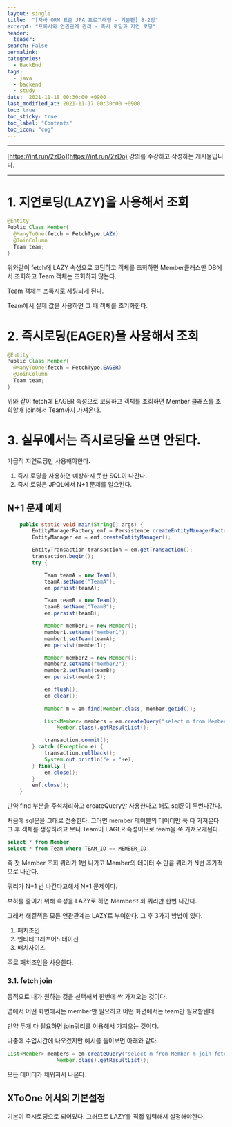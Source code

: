 ```yaml
---
layout: single
title:  "[자바 ORM 표준 JPA 프로그래밍 - 기본편] 8-2강"
excerpt: "프록시와 연관관계 관리 - 즉시 로딩과 지연 로딩"
header:
  teaser: 
search: False
permalink:
categories: 
  - BackEnd
tags:
  - java
  - backend
  - study
date:  2021-11-18 00:30:00 +0900
last_modified_at: 2021-11-17 00:30:00 +0900
toc: true
toc_sticky: true
toc_label: "Contents"
toc_icon: "cog"
---
```

---

[https://inf.run/2zDo](https://inf.run/2zDo) 강의를 수강하고 작성하는 게시물입니다.

---

# 1. 지연로딩(LAZY)을 사용해서 조회

```java
@Entity
Public Class Member{
  @ManyToOne(fetch = FetchType.LAZY)
  @JoinColumn
  Team team;
}
```

위와같이 fetch에 LAZY 속성으로 코딩하고 객체를 조회하면 Member클래스만 DB에서 조회하고 Team 객체는 조회하지 않는다.

Team 객체는 프록시로 세팅되게 된다.

Team에서 실제 값을 사용하면 그 때 객체를 초기화한다.

# 2. 즉시로딩(EAGER)을 사용해서 조회

```java
@Entity
Public Class Member{
  @ManyToOne(fetch = FetchType.EAGER)
  @JoinColumn
  Team team;
}
```

위와 같이 fetch에 EAGER 속성으로 코딩하고 객체를 조회하면 Member 클래스를 조회할때 join해서 Team까지 가져온다.

# 3. 실무에서는 즉시로딩을 쓰면 안된다.

가급적 지연로딩만 사용해야한다.

1. 즉시 로딩을 사용하면 예상하지 못한 SQL이 나간다.
2. 즉시 로딩은 JPQL에서 N+1 문제를 일으킨다.
   
## N+1 문제 예제

```java
    public static void main(String[] args) {
        EntityManagerFactory emf = Persistence.createEntityManagerFactory("hello");
        EntityManager em = emf.createEntityManager();

        EntityTransaction transaction = em.getTransaction();
        transaction.begin();
        try {

            Team teamA = new Team();
            teamA.setName("TeamA");
            em.persist(teamA);

            Team teamB = new Team();
            teamB.setName("TeamB");
            em.persist(teamB);

            Member member1 = new Member();
            member1.setName("member1");
            member1.setTeam(teamA);
            em.persist(member1);

            Member member2 = new Member();
            member2.setName("member2");
            member2.setTeam(teamB);
            em.persist(member2);

            em.flush();
            em.clear();
            
            Member m = em.find(Member.class, member.getId());

            List<Member> members = em.createQuery("select m from Member m",
                Member.class).getResultList();

            transaction.commit();
        } catch (Exception e) {
            transaction.rollback();
            System.out.println("e = "+e);
        } finally {
            em.close();
        }
        emf.close();
    }
```

만약 find 부분을 주석처리하고 createQuery만 사용한다고 해도 sql문이 두번나간다.

처음에 sql문을 그대로 전송한다. 그러면 member 테이블의 데이터만 쭉 다 가져온다. 그 후 객체를 생성하려고 보니 Team이 EAGER 속성이므로 team을 쭉 가져오게된다. 

```SQL
select * from Member
select * from Team where TEAM_ID == MEMBER_ID
```

즉 첫 Member 조회 쿼리가 1번 나가고
Member의 데이터 수 만큼 쿼리가 N번 추가적으로 나간다.

쿼리가 N+1 번 나간다고해서 N+1 문제이다.

부하를 줄이기 위해 속성을 LAZY로 하면 Member조회 쿼리만 한번 나간다.

그래서 해결책은 모든 연관관계는 LAZY로 부여한다. 그 후 3가지 방법이 있다.

1. 패치조인
2. 엔티티그래프어노테이션
3. 배치사이즈

주로 패치조인을 사용한다.

### 3.1. fetch join
동적으로 내가 원하는 것을 선택해서 한번에 싹 가져오는 것이다.

앱에서 어떤 화면에서는 member만 필요하고 어떤 화면에서는 team만 필요할텐데

만약 두개 다 필요하면 join쿼리를 이용해서 가져오는 것이다.

나중에 수업시간에 나오겠지만 예시를 들어보면 아래와 같다.

```java
List<Member> members = em.createQuery("select m from Member m join fetch m.team",
                Member.class).getResultList();
```

모든 데이터가 채워져서 나온다.

## XToOne 에서의 기본설정

기본이 즉시로딩으로 되어있다. 그러므로 LAZY를 직접 입력해서 설정해야한다.
